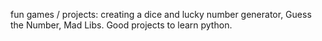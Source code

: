 fun games / projects:
creating a dice and lucky number generator,
Guess the Number,
Mad Libs.
Good projects to learn python.
